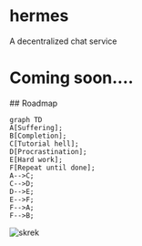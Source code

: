 # hermes

A decentralized chat service

<h1> Coming soon.... </h1>
## Roadmap

```mermaid
graph TD
A[Suffering];
B[Completion];
C[Tutorial hell];
D[Procrastination];
E[Hard work];
F[Repeat until done];
A-->C;
C-->D;
D-->E;
E-->F;
F-->A;
F-->B;
```
![skrek](https://github.com/spartanproj/hermes/assets/123550198/35bc77ba-7cc7-4dd0-871a-e63dccfea4a0)
